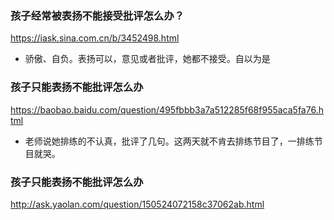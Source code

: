 ### 孩子经常被表扬不能接受批评怎么办？
https://iask.sina.com.cn/b/3452498.html
- 骄傲、自负。表扬可以，意见或者批评，她都不接受。自以为是
### 孩子只能表扬不能批评怎么办
https://baobao.baidu.com/question/495fbbb3a7a512285f68f955aca5fa76.html
- 老师说她排练的不认真，批评了几句。这两天就不肯去排练节目了，一排练节目就哭。
### 孩子只能表扬不能批评怎么办
http://ask.yaolan.com/question/150524072158c37062ab.html